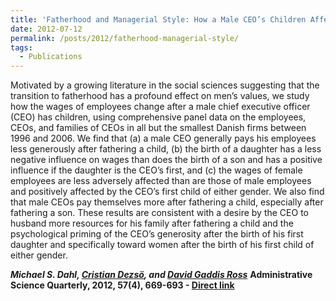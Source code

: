 ```yaml
---
title: 'Fatherhood and Managerial Style: How a Male CEO’s Children Affect the Wages of His Employees'
date: 2012-07-12
permalink: /posts/2012/fatherhood-managerial-style/
tags:
  - Publications
---
```


Motivated by a growing literature in the social sciences suggesting that the transition to fatherhood has a profound effect on men’s values, we study how the wages of employees change after a male chief executive officer (CEO) has children, using comprehensive panel data on the employees, CEOs, and families of CEOs in all but the smallest Danish firms between 1996 and 2006. We find that (a) a male CEO generally pays his employees less generously after fathering a child, (b) the birth of a daughter has a less negative influence on wages than does the birth of a son and has a positive influence if the daughter is the CEO’s first, and (c) the wages of female employees are less adversely affected than are those of male employees and positively affected by the CEO’s first child of either gender. We also find that male CEOs pay themselves more after fathering a child, especially after fathering a son. These results are consistent with a desire by the CEO to husband more resources for his family after fathering a child and the psychological priming of the CEO’s generosity after the birth of his first daughter and specifically toward women after the birth of his first child of either gender.

_**Michael S. Dahl, [Cristian Dezsö](https://scholar.google.com/citations?user=ycXk6WsAAAAJ), and [David Gaddis Ross](https://scholar.google.com/citations?user=cIGfEy0AAAAJ)**_ 
**Administrative Science Quarterly, 2012, 57(4), 669-693 - [Direct link](http://dx.doi.org/10.1177/0001839212466521)**
